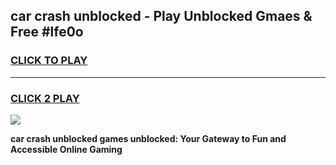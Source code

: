
## car crash unblocked - Play Unblocked Gmaes & Free #lfe0o
<h3>
<a href="https://news.freeplayer.one?title=car_crash_unblocked&ref=03M">CLICK TO PLAY</a></h3>
<hr>

<h3>
<a href="https://news.freeplayer.one?title=car_crash_unblocked&ref=03M">CLICK 2 PLAY</a>
  
</h3>

<a href="https://news.freeplayer.one?title=car_crash_unblocked&ref=03M"><img src="https://clearcache.store/games.png"></a>


**car crash unblocked games unblocked: Your Gateway to Fun and Accessible Online Gaming**

